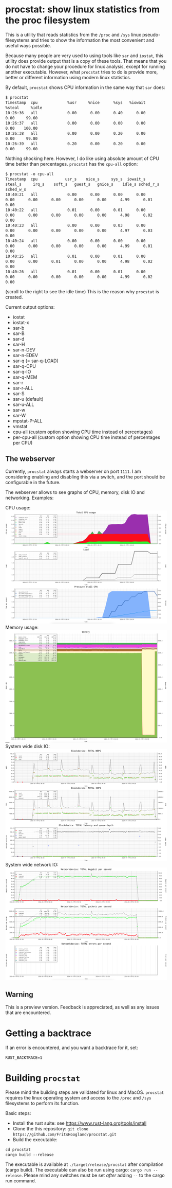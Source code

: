 # procstat: show linux statistics from the proc filesystem

This is a utility that reads statistics from the `/proc` and `/sys` linux pseudo-filesystems and tries to show the information the most convenient and useful ways possible.

Because many people are very used to using tools like `sar` and `iostat`, this utility does provide output that is a copy of these tools. 
That means that you do not have to change your procedure for linux analysis, except for running another executable.
However, what `procstat` tries to do is provide more, better or different information using modern linux statistics.

By default, `procstat` shows CPU information in the same way that `sar` does:
```
$ procstat
Timestamp  cpu             %usr     %nice      %sys   %iowait    %steal     %idle
10:26:36   all             0.00      0.00      0.40      0.00      0.00     99.60
10:26:37   all             0.00      0.00      0.00      0.00      0.00    100.00
10:26:38   all             0.00      0.00      0.20      0.00      0.00     99.80
10:26:39   all             0.20      0.00      0.20      0.00      0.00     99.60
```
Nothing shocking here. 
However, I do like using absolute amount of CPU time better than percentages. `procstat` has the `cpu-all` option:
```
$ procstat -o cpu-all
Timestamp  cpu            usr_s    nice_s     sys_s  iowait_s   steal_s     irq_s    soft_s   guest_s   gnice_s    idle_s sched_r_s sched_w_s
10:40:21   all             0.00      0.00      0.00      0.00      0.00      0.00      0.00      0.00      0.00      4.99      0.01      0.00
10:40:22   all             0.01      0.00      0.01      0.00      0.00      0.00      0.00      0.00      0.00      4.98      0.02      0.00
10:40:23   all             0.00      0.00      0.03      0.00      0.00      0.00      0.00      0.00      0.00      4.97      0.03      0.00
10:40:24   all             0.00      0.00      0.00      0.00      0.00      0.00      0.00      0.00      0.00      4.99      0.01      0.00
10:40:25   all             0.01      0.00      0.01      0.00      0.00      0.00      0.01      0.00      0.00      4.98      0.02      0.00
10:40:26   all             0.01      0.00      0.01      0.00      0.00      0.00      0.00      0.00      0.00      4.99      0.02      0.00
```
(scroll to the right to see the idle time)
This is the reason why `procstat` is created.

Current output options:
- iostat
- iostat-x 
- sar-b
- sar-B
- sar-d
- sar-H
- sar-n-DEV
- sar-n-EDEV
- sar-q (= sar-q-LOAD)
- sar-q-CPU
- sar-q-IO
- sar-q-MEM
- sar-r
- sar-r-ALL
- sar-S
- sar-u (default)
- sar-u-ALL 
- sar-w
- sar-W
- mpstat-P-ALL
- vmstat
- cpu-all (custom option showing CPU time instead of percentages)
- per-cpu-all (custom option showing CPU time instead of percentages per CPU)

## The webserver
Currently, `procstat` always starts a webserver on port `1111`. I am considering enabling and disabling this via a switch, and the port should be configurable in the future.

The webserver allows to see graphs of CPU, memory, disk IO and networking.
Examples:

CPU usage:
![CPU](/doc/cpu-load-psi.png)
Memory usage:
![Memory](/doc/memory.png)
System wide disk IO:
![Disk IO](/doc/blockdevices.png)
System wide network IO:
![Network IO](/doc/networkdevices.png)

## Warning
This is a preview version. Feedback is appreciated, as well as any issues that are encountered.

# Getting a backtrace
If an error is encountered, and you want a backtrace for it, set:
```
RUST_BACKTRACE=1
```

# Building `procstat`
Please mind the building steps are validated for linux and MacOS.
`procstat` requires the linux operating system and access to the `/proc` and `/sys` filesystems to perform its function.

Basic steps:
- Install the rust suite: see <https://www.rust-lang.org/tools/install>
- Clone the this repository: `git clone https://github.com/FritsHoogland/procstat.git`
- Build the executable:
```
cd procstat
cargo build --release
```
The executable is available at `./target/release/procstat` after compilation (cargo build).
The executable can also be run using cargo: `cargo run --release`. Please mind any switches must be set *after* adding `--` to the cargo run command.

